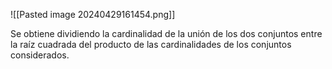 ![[Pasted image 20240429161454.png]]

Se obtiene dividiendo la cardinalidad de la unión de los dos conjuntos entre la raíz cuadrada del producto de las cardinalidades de los conjuntos considerados.


